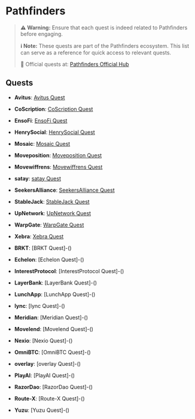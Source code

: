 # Pathfinders

> **⚠️ Warning:** Ensure that each quest is indeed related to Pathfinders before engaging.
> 
> **ℹ️ Note:** These quests are part of the Pathfinders ecosystem. This list can serve as a reference for quick access to relevant quests.
> 
> 🔗 Official quests at: [Pathfinders Official Hub](https://app.galxe.com/)

## Quests

- **Avitus**: [Avitus Quest](https://app.galxe.com/quest/Avitus/GCzJntkUbh)
- **CoScription**: [CoScription Quest](https://app.galxe.com/quest/CoScription/GC3X4txiYi)
- **EnsoFi**: [EnsoFi Quest](https://app.galxe.com/quest/EnsoFi/GCXtHtva4b)
- **HenrySocial**: [HenrySocial Quest](https://app.galxe.com/quest/HenrySocial/GChihtkWht)
- **Mosaic**: [Mosaic Quest](https://app.galxe.com/quest/Mosaic/GCeeQtvhyv)
- **Moveposition**: [Moveposition Quest](https://app.galxe.com/quest/Moveposition/GCNPRtkPYb)
- **Movewiffrens**: [Movewiffrens Quest](https://app.galxe.com/quest/Movewiffrens/GChU6tkMmw)
- **satay**: [satay Quest](https://app.galxe.com/quest/satay/GCn9GtkKYs)
- **SeekersAlliance**: [SeekersAlliance Quest](https://app.galxe.com/quest/SeekersAlliance/GCVNAtkDXw)
- **StableJack**: [StableJack Quest](https://app.galxe.com/quest/StableJack/GCqghtvBNK)
- **UpNetwork**: [UpNetwork Quest](https://app.galxe.com/quest/UpNetwork/GCNXMtkm3m)
- **WarpGate**: [WarpGate Quest](https://app.galxe.com/quest/WarpGate/GCRaRtvvXh)
- **Xebra**: [Xebra Quest](https://app.galxe.com/quest/Xebra/GCmzptkEkF)

- **BRKT**: [BRKT Quest]-()
- **Echelon**: [Echelon Quest]-()
- **InterestProtocol**: [InterestProtocol Quest]-()
- **LayerBank**: [LayerBank Quest]-()
- **LunchApp**: [LunchApp Quest]-()
- **lync**: [lync Quest]-()
- **Meridian**: [Meridian Quest]-()
- **Movelend**: [Movelend Quest]-()
- **Nexio**: [Nexio Quest]-()
- **OmniBTC**: [OmniBTC Quest]-()
- **overlay**: [overlay Quest]-()
- **PlayAI**: [PlayAI Quest]-()
- **RazorDao**: [RazorDao Quest]-()
- **Route-X**: [Route-X Quest]-()
- **Yuzu**: [Yuzu Quest]-()
